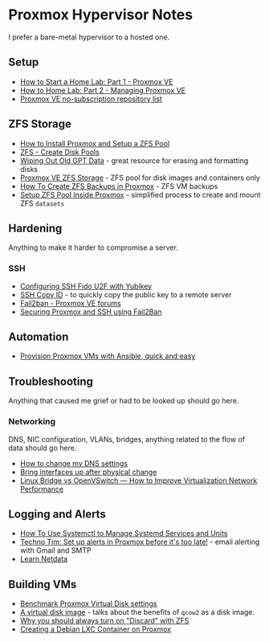 # Proxmox Hypervisor Notes
I prefer a bare-metal hypervisor to a hosted one.

## Setup
* [How to Start a Home Lab: Part 1 - Proxmox VE](https://www.dlford.io/how-to-home-lab-part-1/)
* [How to Home Lab: Part 2 - Managing Proxmox VE](https://www.dlford.io/managing-proxmox-how-to-home-lab-part-2/)
* [Proxmox VE no-subscription repository list](https://pve.proxmox.com/wiki/Package_Repositories#sysadmin_no_subscription_repo)

## ZFS Storage
* [How to Install Proxmox and Setup a ZFS Pool](https://blog.quindorian.org/2019/08/how-to-install-proxmox-and-setup-a-zfs-pool.html/)
* [ZFS - Create Disk Pools](https://blog.programster.org/zfs-create-disk-pools)
* [Wiping Out Old GPT Data](https://www.rodsbooks.com/gdisk/wipegpt.html) - great resource for erasing and formatting disks
* [Proxmox VE ZFS Storage](https://www.diytechguru.com/2020/12/12/create-zfs-storage-in-proxmox-ve/) - ZFS pool for disk images and containers only
* [How To Create ZFS Backups in Proxmox](https://aaronweiss.me/how-to-create-zfs-backups-in-proxmox/) - ZFS VM backups
* [Setup ZFS Pool Inside Proxmox](https://www.youtube.com/watch?v=oSD-VoloQag) - simplified process to create and mount ZFS `datasets`

## Hardening
Anything to make it harder to compromise a server.

###  SSH
* [Configuring SSH Fido U2F with Yubikey](https://lawrencesystems.com/configuring-ssh-fido-u2f-authentication-with-yubikey/)
* [SSH Copy ID](https://www.ssh.com/academy/ssh/copy-id) - to quickly copy the public key to a remote server
* [Fail2ban - Proxmox VE forums](https://pve.proxmox.com/wiki/Fail2ban)
* [Securing Proxmox and SSH using Fail2Ban](https://www.ukhost4u.com/securing-proxmox-and-ssh-using-fail2ban/)

## Automation
* [Provision Proxmox VMs with Ansible, quick and easy](https://vectops.com/2020/01/provision-proxmox-vms-with-ansible-quick-and-easy/)

## Troubleshooting
Anything that caused me grief or had to be looked up should go here.

### Networking
DNS, NIC configuration, VLANs, bridges, anything related to the flow of data should go here.

* [How to change my DNS settings](https://forum.proxmox.com/threads/how-to-change-my-dns.52879/)
* [Bring interfaces up after physical change](https://forum.proxmox.com/threads/network-interface-down-after-physical-change.70164/)
* [Linux Bridge vs OpenVSwitch — How to Improve Virtualization Network Performance](https://ioflood.com/blog/2021/07/08/linux-bridge-vs-openvswitch-how-to-improve-virtualization-network-performance/)

## Logging and Alerts
* [How To Use Systemctl to Manage Systemd Services and Units](https://www.digitalocean.com/community/tutorials/how-to-use-systemctl-to-manage-systemd-services-and-units)
* [Techno Tim: Set up alerts in Proxmox before it's too late!](https://docs.technotim.live/posts/proxmox-alerts/) - email alerting with Gmail and SMTP
* [Learn Netdata](https://learn.netdata.cloud/)

## Building VMs
* [Benchmark Proxmox Virtual Disk settings](https://blog.joeplaa.com/benchmark-proxmox-virtual-disk-settings/#:~:text=Best%20bus%20type,is%20newer%20and%20better%20maintained)
* [A virtual disk image](https://subscription.packtpub.com/book/virtualization-and-cloud/9781788397605/4/ch04lvl1sec24/a-virtual-disk-image#:~:text=Proxmox%20supports%20the%20.,vmdk%20virtual%20disk%20formats.) - talks about the benefits of `qcow2` as a disk image.
* [Why you should always turn on "Discard" with ZFS](https://forum.proxmox.com/threads/turn-on-discard-option.89208/post-390516)
* [Creating a Debian LXC Container on Proxmox](https://www.naturalborncoder.com/linux/2023/07/25/creating-a-debian-lxc-container-on-proxmox/)
